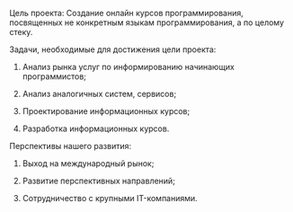 Цель проекта: Создание онлайн курсов программирования, посвященных не конкретным языкам программирования, а по целому стеку.

Задачи, необходимые для достижения цели проекта:

1. Анализ рынка услуг по информированию начинающих программистов;

2. Анализ аналогичных систем, сервисов;

3. Проектирование информационных курсов;

4. Разработка информационных курсов.

Перспективы нашего развития:

1. Выход на международный рынок;

2. Развитие перспективных направлений;

3. Сотрудничество с крупными IT-компаниями.